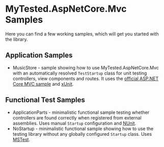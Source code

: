 MyTested.AspNetCore.Mvc Samples
====================================

Here you can find a few working samples, which will get you started with the library.

## Application Samples

 - MusicStore - sample showing how to use MyTested.AspNetCore.Mvc with an automatically resolved `TestStartup` class for unit testing controllers, view components and routes. It uses the [official ASP.NET Core MVC sample](https://github.com/aspnet/MusicStore) and [xUnit](http://xunit.github.io/). 

## Functional Test Samples

 - ApplicationParts - minimalistic functional sample testing whether controllers are found correctly when registered from external assemblies. Uses manual `Startup` configuration and [NUnit](https://github.com/nunit/dotnet-test-nunit).
 - NoStartup - minimalistic functional sample showing how to use the testing library without any globally configured `Startup` class. Uses [MSTest](https://blogs.msdn.microsoft.com/visualstudioalm/2016/09/01/announcing-mstest-v2-framework-support-for-net-core-1-0-rtm/).